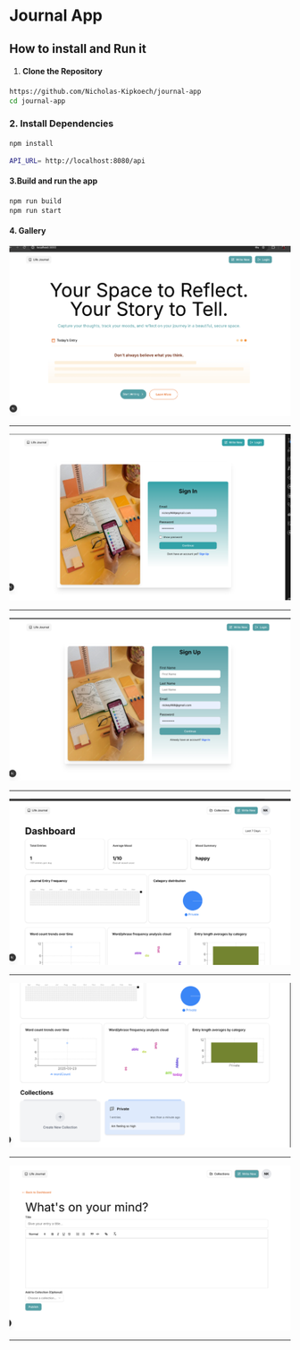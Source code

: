 # Journal App

## How to install and Run it

1. #### Clone the Repository

```sh
https://github.com/Nicholas-Kipkoech/journal-app
cd journal-app
```

### 2. Install Dependencies

```sh
npm install
```

```sh
API_URL= http://localhost:8080/api
```

#### 3.Build and run the app

```sh
npm run build
npm run start
```

#### 4. Gallery

![image](/assets/HomePage.png)

---

![image](/assets/SignInPage.png)

---

![image](/assets/SignUpPage.png)

---

![image](/assets/DashboardPage.png)

---

![image](/assets/ChartsAndCollections.png)

---

![image](/assets/JournalEntryPage.png)

---
